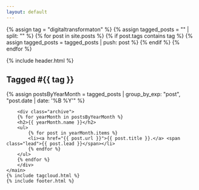 ```yaml
---
layout: default
---
```


{% assign tag = "digitaltransformaton" %}
{% assign tagged_posts = "" | split: "" %}
{% for post in site.posts %}
  {% if post.tags contains tag %}
    {% assign tagged_posts = tagged_posts | push: post %}
  {% endif %}
{% endfor %}


<article>
    {% include header.html %}
    <main>
      <h1 class="post-title">Tagged #{{ tag }}</h1>
      {% assign postsByYearMonth = tagged_posts | group_by_exp: "post", "post.date | date: '%B %Y'" %}

        <div class="archive">
        {% for yearMonth in postsByYearMonth %}
        <h2>{{ yearMonth.name }}</h2>
        <ul>
            {% for post in yearMonth.items %}
            <li><a href="{{ post.url }}">{{ post.title }}.</a> <span class="lead">{{ post.lead }}</span></li>
            {% endfor %}
        </ul>
        {% endfor %}
        </div>
    </main>
    {% include tagcloud.html %}
    {% include footer.html %}
  </article>
